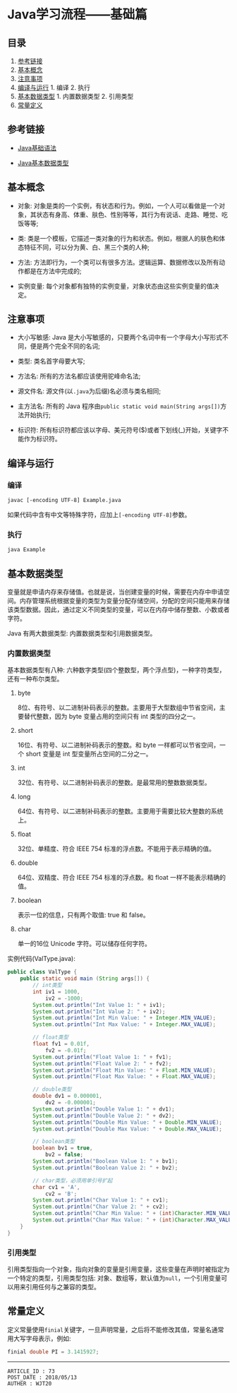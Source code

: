 
# Java学习流程——基础篇 #

## 目录 ##

1. [参考链接](#href1)
2. [基本概念](#href2)
3. [注意事项](#href3)
4. [编译与运行](#href4)
 [](#href5)   1. 编译
 [](#href6)   2. 执行
5. [基本数据类型](#href7)
 [](#href8)   1. 内置数据类型
 [](#href9)   2. 引用类型
6. [常量定义](#href10)

## <a name="href1">参考链接</a> ##

- [Java基础语法](http://www.runoob.com/java/java-basic-syntax.html)

- [Java基本数据类型](http://www.runoob.com/java/java-basic-datatypes.html?s_q_s_h_a_r_e_1MTAwNTc2MzYxNTI2MjAzNTQzNDMyNDMzMjY5JjFsNmZXNQ==)

## <a name="href2">基本概念</a> ##

- 对象: 对象是类的一个实例，有状态和行为。例如，一个人可以看做是一个对象，其状态有身高、体重、肤色、性别等等，其行为有说话、走路、睡觉、吃饭等等;  

- 类: 类是一个模板，它描述一类对象的行为和状态。例如，根据人的肤色和体态特征不同，可以分为黄、白、黑三个类的人种;  

- 方法: 方法即行为，一个类可以有很多方法。逻辑运算、数据修改以及所有动作都是在方法中完成的;  

- 实例变量: 每个对象都有独特的实例变量，对象状态由这些实例变量的值决定。  

## <a name="href3">注意事项</a> ##

- 大小写敏感: Java 是大小写敏感的，只要两个名词中有一个字母大小写形式不同，便是两个完全不同的名词;  

- 类型: 类名首字母要大写;  

- 方法名: 所有的方法名都应该使用驼峰命名法;  

- 源文件名: 源文件(以`.java`为后缀)名必须与类名相同;  

- 主方法名: 所有的 Java 程序由`public static void main(String args[])`方法开始执行;  

- 标识符: 所有标识符都应该以字母、美元符号(\$)或者下划线(\_)开始，关键字不能作为标识符。

## <a name="href4">编译与运行</a> ##

### <a name="href4-1">编译</a> ###

```sh
javac [-encoding UTF-8] Example.java
```

如果代码中含有中文等特殊字符，应加上`[-encoding UTF-8]`参数。

### <a name="href4-2">执行</a> ###

```sh
java Example
```

## <a name="href5">基本数据类型</a> ##

变量就是申请内存来存储值。也就是说，当创建变量的时候，需要在内存中申请空间。内存管理系统根据变量的类型为变量分配存储空间，分配的空间只能用来存储该类型数据。因此，通过定义不同类型的变量，可以在内存中储存整数、小数或者字符。

Java 有两大数据类型: 内置数据类型和引用数据类型。

### <a name="href5-3">内置数据类型</a> ###

基本数据类型有八种: 六种数字类型(四个整数型，两个浮点型)，一种字符类型，还有一种布尔类型。

1. byte  

    8位、有符号、以二进制补码表示的整数。主要用于大型数组中节省空间，主要替代整数，因为 byte 变量占用的空间只有 int 类型的四分之一。  

2. short  

    16位、有符号、以二进制补码表示的整数。和 byte 一样都可以节省空间，一个 short 变量是 int 型变量所占空间的二分之一。  

3. int  

    32位、有符号、以二进制补码表示的整数。是最常用的整数数据类型。  

4. long  

    64位、有符号、以二进制补码表示的整数。主要用于需要比较大整数的系统上。  

5. float  

    32位、单精度、符合 IEEE 754 标准的浮点数。不能用于表示精确的值。  

6. double  

    64位、双精度、符合 IEEE 754 标准的浮点数。和 float 一样不能表示精确的值。  

7. boolean  

    表示一位的信息，只有两个取值: true 和 false。  

8. char  

    单一的16位 Unicode 字符。可以储存任何字符。  

实例代码(ValType.java):

```java
public class ValType {
    public static void main (String args[]) {
        // int类型
        int iv1 = 1000,
            iv2 = -1000;
        System.out.println("Int Value 1: " + iv1);
        System.out.println("Int Value 2: " + iv2);
        System.out.println("Int Min Value: " + Integer.MIN_VALUE);
        System.out.println("Int Max Value: " + Integer.MAX_VALUE);

        // float类型
        float fv1 = 0.01f,
            fv2 = -0.01f;
        System.out.println("Float Value 1: " + fv1);
        System.out.println("Float Value 2: " + fv2);
        System.out.println("Float Min Value: " + Float.MIN_VALUE);
        System.out.println("Float Max Value: " + Float.MAX_VALUE);

        // double类型
        double dv1 = 0.000001,
            dv2 = -0.000001;
        System.out.println("Double Value 1: " + dv1);
        System.out.println("Double Value 2: " + dv2);
        System.out.println("Double Min Value: " + Double.MIN_VALUE);
        System.out.println("Double Max Value: " + Double.MAX_VALUE);

        // boolean类型
        boolean bv1 = true,
            bv2 = false;
        System.out.println("Boolean Value 1: " + bv1);
        System.out.println("Boolean Value 2: " + bv2);

        // char类型，必须用单引号扩起
        char cv1 = 'A',
            cv2 = 'B';
        System.out.println("Char Value 1: " + cv1);
        System.out.println("Char Value 2: " + cv2);
        System.out.println("Char Min Value: " + (int)Character.MIN_VALUE); // 强制类型转换
        System.out.println("Char Max Value: " + (int)Character.MAX_VALUE);
    }
}
```

### <a name="href5-4">引用类型</a> ###

引用类型指向一个对象，指向对象的变量是引用变量，这些变量在声明时被指定为一个特定的类型，引用类型包括: 对象、数组等，默认值为`null`，一个引用变量可以用来引用任何与之兼容的类型。  

## <a name="href6">常量定义</a> ##

定义常量使用`finial`关键字，一旦声明常量，之后将不能修改其值，常量名通常用大写字母表示，例如:

```java
finial double PI = 3.1415927;
```

---

```
ARTICLE_ID : 73
POST_DATE : 2018/05/13
AUTHER : WJT20
```
